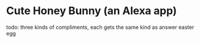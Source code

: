 # Cute Honey Bunny (an Alexa app)

todo:
three kinds of compliments, each gets the same kind as answer
easter egg
